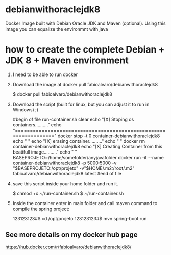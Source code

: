 # debianwithoraclejdk8
Docker Image built with Debian Oracle JDK and Maven (optional). Using this image you can equalize the environmnt with java 


# how to create the complete Debian + JDK 8 + Maven environment

1) I need to be able to run docker

2) Download the image at docker pull fabioalvaro/debianwithoraclejdk8

    $ docker pull fabioalvaro/debianwithoraclejdk8
    
3) Download the script (built for linux, but you can adjust it to run in Windows) ;)

    #begin of file run-container.sh
    clear
    echo "[X] Stoping os containers.........."
    echo "================================================================="
    docker stop -t 0 container-debianwithoraclejdk8
    echo " "
    echo "[X] erasing container.........."
    echo " "
    docker rm container-debianwithoraclejdk8
    echo "[X] Creating Container from this beatifull image.........."
    echo " "
    BASEPROJETO=/home/somefolder/anyjavafolder
    docker run -it --name container-debianwithoraclejdk8 -p 5000:5000 -v "$BASEPROJETO:/opt/projeto" -v"$HOME/.m2:/root/.m2"  fabioalvaro/debianwithoraclejdk8:latest 
    #end of file 

4) save this script inside your home folder and run it.

    $ chmod +x ~/run-container.sh 
    $ ~/run-container.sh
    
    
5) Inside the container enter in main folder and call maven command to compile the spring project:

     123123123#$ cd /opt/projeto
     123123123#$ mvn spring-boot:run
     
     
## See more details on my docker hub page ##

https://hub.docker.com/r/fabioalvaro/debianwithoraclejdk8/


     

